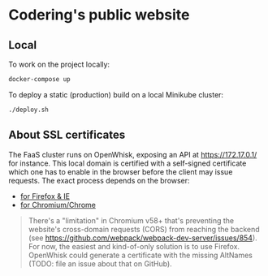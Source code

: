 # Codering's public website

## Local

To work on the project locally:

``` sh
docker-compose up
```

To deploy a static (production) build on a local Minikube cluster:

``` sh
./deploy.sh
```

## About SSL certificates

The FaaS cluster runs on OpenWhisk, exposing an API at https://172.17.0.1/ for instance. This local domain is certified with a self-signed certificate which one has to enable in the browser before the client may issue requests. The exact process depends on the browser:

- [for Firefox & IE](https://www.ibm.com/support/knowledgecenter/SSYMRC_5.0.0/com.ibm.rational.rrdi.admin.doc/topics/t_browser_ss_cert.html)
- [for Chromium/Chrome](https://stackoverflow.com/questions/7580508/getting-chrome-to-accept-self-signed-localhost-certificate)

> There's a "limitation" in Chromium v58+ that's preventing the website's cross-domain requests (CORS) from reaching the backend (see https://github.com/webpack/webpack-dev-server/issues/854). For now, the easiest and kind-of-only solution is to use Firefox. OpenWhisk could generate a certificate with the missing AltNames (TODO: file an issue about that on GitHub).